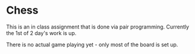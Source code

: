 Chess
=====

This is an in class assignment that is done via pair programming. Currently the 1st of 2 day's work is up.

There is no actual game playing yet - only most of the board is set up.
